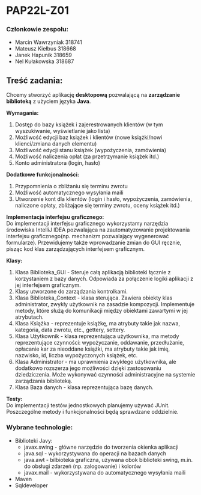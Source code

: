 # PAP22L-Z01

### Członkowie zespołu:
- Marcin Wawrzyniak 318741
- Mateusz Kiełbus 318668
- Janek Hapunik 318659
- Nel Kułakowska 318687

## Treść zadania:
Chcemy stworzyć aplikację **desktopową** pozwalającą na **zarządzanie biblioteką** z użyciem języka **Java**.
  

**Wymagania:**
1. Dostęp do bazy książek i zajerestrowanych klientów (w tym wyszukiwanie, wyświetlanie jako lista)
2. Możliwość edycji baz książek i klientów (nowe książki/nowi klienci/zmiana danych elementu)
3. Możliwość edycji stanu książek (wypożyczenia, zamówienia)
4. Możliwość naliczenia opłat (za przetrzymanie książek itd.)
5. Konto administratora (login, hasło)

**Dodatkowe funkcjonalności:**
1. Przypomnienia o zbliżaniu się terminu zwrotu
2. Możliwość automatycznego wysyłania maili
3. Utworzenie kont dla klientów (login i hasło, wypożyczenia, zamówienia, naliczone opłaty, zbliżające się terminy zwrotu, oceny książek itd.)

**Implementacja interfejsu graficznego:**  
Do implementacji interfejsu graficznego wykorzystamy narzędzia środowiska IntelliJ IDEA pozwalająca na zautomatyzowanie projektowania interfejsu graficznego(np. mechanizm pozwalający wygenerować formularze).
Przewidujemy także wprowadzanie zmian do GUI ręcznie, pisząc kod klas zarządzających interfejsem graficznym. 

**Klasy:**
1. Klasa Biblioteka_GUI - Steruje całą aplikacją biblioteki łącznie z korzystaniem z bazy danych. Odpowiada za połączenie logiki aplikacji z jej interfejsem graficznym.
2. Klasy utworzone do zarządzania kontrolkami.
3. Klasa Biblioteka_Context - klasa sterująca. Zawiera obiekty klas administrator, zwykły użytkownik na zasadzie kompozycji. Implementuje metody, które służą do komunikacji między obiektami zawartymi w jej atrybutach.
4. Klasa Książka - reprezentuje książkę, ma atrybuty takie jak nazwa, kategoria, data zwrotu, etc., gettery, settery.
5. Klasa Użytkownik - klasa reprezentująca użytkownika, ma metody reprezentujące czynności: wypożyczanie, oddawanie, przedłużanie, opłacanie kar za nieoddane książki, ma atrybuty takie jak imię, nazwisko, id, liczba wypożyczonych książek, etc.
6. Klasa Administrator - ma uprawnienia zwykłego użytkownika, ale dodatkowo rozszerza jego możliwości dzięki zastosowaniu dziedziczenia. Może wykonywać czynności administracyjne na systemie zarządzania biblioteką.
7. Klasa Baza danych - klasa reprezentująca bazę danych.

**Testy:**  
Do implementacji testów jednostkowych planujemy używać JUnit. Poszczególne metody i funkcjonalności będą sprawdzane oddzielnie.

### Wybrane technologie:
- Biblioteki Javy:
    - javax.swing - główne narzędzie do tworzenia okienka aplikacji
    - java.sql - wykorzystywana do operacji na bazach danych
    - java.awt - bilbioteka graficzna, używana obok biblioteki swing, m.in. do obsługi zdarzeń (np. zalogowanie) i kolorów 
    - javax.mail - wykorzystywana do automatycznego wysyłania maili 
- Maven
- Sqldeveloper
